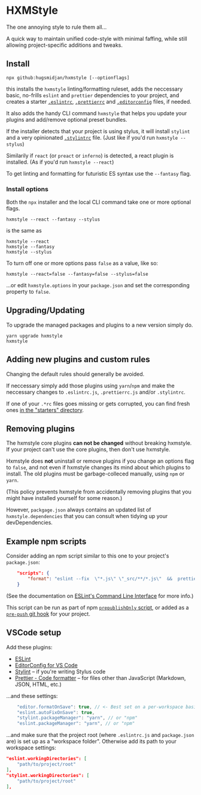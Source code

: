 # HXMStyle

The one annoying style to rule them all...

A quick way to maintain unified code-style with minimal faffing, while still
allowing project-specific additions and tweaks.

## Install

```
npx github:hugsmidjan/hxmstyle [--optionflags]
```

this installs the `hxmstyle` linting/formatting ruleset, adds the neccessary
basic, no-frills `eslint` and `prettier` dependencies to your project, and
creates a starter [`.eslintrc`](starters/eslintrc.js),
[`.prettierrc`](starters/prettierrc.js) and
[`.editorconfig`](starters/editorconfig.cfg) files, if needed.

It also adds the handy CLI command `hxmstyle` that helps you update your
plugins and add/remove optional preset bundles.

If the installer detects that your project is using stylus, it will install
`stylint` and a very opinionated [`.stylintrc`](starters/stylintrc.js) file.
(Just like if you'd run `hxmstyle --stylus`)

Similarily if `react` (or `preact` or `inferno`) is detected, a react plugin
is installed. (As if you'd run `hxmstyle --react`)

To get linting and formatting for futuristic ES syntax use the `--fantasy`
flag.

### Install options

Both the `npx` installer and the local CLI command take one or more optional
flags.

```
hxmstyle --react --fantasy --stylus
```

is the same as

```
hxmstyle --react
hxmstyle --fantasy
hxmstyle --stylus
```

To turn off one or more options pass `false` as a value, like so:

```
hxmstyle --react=false --fantasy=false --stylus=false
```

...or edit `hxmstyle.options` in your `package.json` and set the corresponding
property to `false`.

## Upgrading/Updating

To upgrade the managed packages and plugins to a new version simply do.

```
yarn upgrade hxmstyle
hxmstyle
```

## Adding new plugins and custom rules

Changing the default rules should generally be avoided.

If neccessary simply add those plugins using `yarn`/`npm` and make the
neccessary changes to `.eslintrc.js`, `.prettierrc.js` and/or `.stylintrc`.

If one of your `.*rc` files goes missing or gets corrupted, you can find fresh
ones [in the "starters" directory](starters/).

## Removing plugins

The hxmstyle core plugins **can not be changed** without breaking hxmstyle. If
your project can't use the core plugins, then don't use hxmstyle.

Hxmstyle does **not** uninstall or remove plugins if you change an options
flag to `false`, and not even if hxmstyle changes its mind about which plugins
to install. The old plugins must be garbage-colleced manually, using `npm` or
`yarn`.

(This policy prevents hxmstyle from accidentally removing plugins that you
might have installed yourself for some reason.)

However, `packgage.json` always contains an updated list of
`hxmstyle.dependencies` that you can consult when tidying up your
devDependencies.

## Example npm scripts

Consider adding an npm script similar to this one to your project's
`package.json`:

```json
    "scripts": {
        "format": "eslint --fix  \"*.js\" \"_src/**/*.js\"  &&  prettier --write \"*.json\"",
    }
```

(See the documentation on
[ESLint's Command Line Interface](https://eslint.org/docs/user-guide/command-line-interface)
for more info.)

This script can be run as part of npm
[`prepublishOnly` script](https://docs.npmjs.com/misc/scripts), or added as a
[`pre-push` git hook](https://www.atlassian.com/git/tutorials/git-hooks) for
your project.

## VSCode setup

Add these plugins:

- [ESLint](https://marketplace.visualstudio.com/items?itemName=dbaeumer.vscode-eslint)
- [EditorConfig for VS Code](https://marketplace.visualstudio.com/items?itemName=editorconfig.editorconfig)
- [Stylint](https://marketplace.visualstudio.com/items?itemName=HaaLeo.vscode-stylint)
  – if you're writing Stylus code
- [Prettier - Code formatter](https://marketplace.visualstudio.com/items?itemName=esbenp.prettier-vscode)
  – for files other than JavaScript (Markdown, JSON, HTML, etc.)

...and these settings:

```js
    "editor.formatOnSave": true, // <- Best set on a per-workspace basis
    "eslint.autoFixOnSave": true,
    "stylint.packageManager": "yarn", // or "npm"
    "eslint.packageManager": "yarn", // or "npm"
```

...and make sure that the project root (where `.eslintrc.js` and
`package.json` are) is set up as a "workspace folder". Otherwise add its path
to your workspace settings:

```json
"eslint.workingDirectories": [
    "path/to/project/root"
],
"stylint.workingDirectories": [
    "path/to/project/root"
],
```
